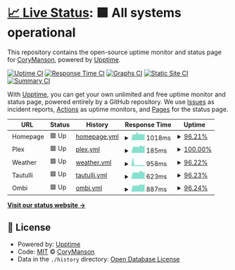 # [📈 Live Status](https://CoryManson.github.io/uptime): <!--live status--> **🟩 All systems operational**

This repository contains the open-source uptime monitor and status page for [CoryManson](https://CoryManson.github.io/uptime), powered by [Upptime](https://github.com/upptime/upptime).

[![Uptime CI](https://github.com/CoryManson/uptime/workflows/Uptime%20CI/badge.svg)](https://github.com/CoryManson/uptime/actions?query=workflow%3A%22Uptime+CI%22)
[![Response Time CI](https://github.com/CoryManson/uptime/workflows/Response%20Time%20CI/badge.svg)](https://github.com/CoryManson/uptime/actions?query=workflow%3A%22Response+Time+CI%22)
[![Graphs CI](https://github.com/CoryManson/uptime/workflows/Graphs%20CI/badge.svg)](https://github.com/CoryManson/uptime/actions?query=workflow%3A%22Graphs+CI%22)
[![Static Site CI](https://github.com/CoryManson/uptime/workflows/Static%20Site%20CI/badge.svg)](https://github.com/CoryManson/uptime/actions?query=workflow%3A%22Static+Site+CI%22)
[![Summary CI](https://github.com/CoryManson/uptime/workflows/Summary%20CI/badge.svg)](https://github.com/CoryManson/uptime/actions?query=workflow%3A%22Summary+CI%22)

With [Upptime](https://upptime.js.org), you can get your own unlimited and free uptime monitor and status page, powered entirely by a GitHub repository. We use [Issues](https://github.com/CoryManson/uptime/issues) as incident reports, [Actions](https://github.com/CoryManson/uptime/actions) as uptime monitors, and [Pages](https://CoryManson.github.io/uptime) for the status page.

<!--start: status pages-->
<!-- This summary is generated by Upptime (https://github.com/upptime/upptime) -->
<!-- Do not edit this manually, your changes will be overwritten -->
<!-- prettier-ignore -->
| URL | Status | History | Response Time | Uptime |
| --- | ------ | ------- | ------------- | ------ |
| <img alt="" src="https://favicons.githubusercontent.com/" height="13"> Homepage | 🟩 Up | [homepage.yml](https://github.com/CoryManson/uptime/commits/HEAD/history/homepage.yml) | <details><summary><img alt="Response time graph" src="./graphs/homepage/response-time-week.png" height="20"> 1018ms</summary><br><a href="https://CoryManson.github.io/uptime/history/homepage"><img alt="Response time 982" src="https://img.shields.io/endpoint?url=https%3A%2F%2Fraw.githubusercontent.com%2FCoryManson%2Fuptime%2FHEAD%2Fapi%2Fhomepage%2Fresponse-time.json"></a><br><a href="https://CoryManson.github.io/uptime/history/homepage"><img alt="24-hour response time 1197" src="https://img.shields.io/endpoint?url=https%3A%2F%2Fraw.githubusercontent.com%2FCoryManson%2Fuptime%2FHEAD%2Fapi%2Fhomepage%2Fresponse-time-day.json"></a><br><a href="https://CoryManson.github.io/uptime/history/homepage"><img alt="7-day response time 1018" src="https://img.shields.io/endpoint?url=https%3A%2F%2Fraw.githubusercontent.com%2FCoryManson%2Fuptime%2FHEAD%2Fapi%2Fhomepage%2Fresponse-time-week.json"></a><br><a href="https://CoryManson.github.io/uptime/history/homepage"><img alt="30-day response time 972" src="https://img.shields.io/endpoint?url=https%3A%2F%2Fraw.githubusercontent.com%2FCoryManson%2Fuptime%2FHEAD%2Fapi%2Fhomepage%2Fresponse-time-month.json"></a><br><a href="https://CoryManson.github.io/uptime/history/homepage"><img alt="1-year response time 982" src="https://img.shields.io/endpoint?url=https%3A%2F%2Fraw.githubusercontent.com%2FCoryManson%2Fuptime%2FHEAD%2Fapi%2Fhomepage%2Fresponse-time-year.json"></a></details> | <details><summary><a href="https://CoryManson.github.io/uptime/history/homepage">96.21%</a></summary><a href="https://CoryManson.github.io/uptime/history/homepage"><img alt="All-time uptime 97.61%" src="https://img.shields.io/endpoint?url=https%3A%2F%2Fraw.githubusercontent.com%2FCoryManson%2Fuptime%2FHEAD%2Fapi%2Fhomepage%2Fuptime.json"></a><br><a href="https://CoryManson.github.io/uptime/history/homepage"><img alt="24-hour uptime 97.36%" src="https://img.shields.io/endpoint?url=https%3A%2F%2Fraw.githubusercontent.com%2FCoryManson%2Fuptime%2FHEAD%2Fapi%2Fhomepage%2Fuptime-day.json"></a><br><a href="https://CoryManson.github.io/uptime/history/homepage"><img alt="7-day uptime 96.21%" src="https://img.shields.io/endpoint?url=https%3A%2F%2Fraw.githubusercontent.com%2FCoryManson%2Fuptime%2FHEAD%2Fapi%2Fhomepage%2Fuptime-week.json"></a><br><a href="https://CoryManson.github.io/uptime/history/homepage"><img alt="30-day uptime 97.48%" src="https://img.shields.io/endpoint?url=https%3A%2F%2Fraw.githubusercontent.com%2FCoryManson%2Fuptime%2FHEAD%2Fapi%2Fhomepage%2Fuptime-month.json"></a><br><a href="https://CoryManson.github.io/uptime/history/homepage"><img alt="1-year uptime 97.61%" src="https://img.shields.io/endpoint?url=https%3A%2F%2Fraw.githubusercontent.com%2FCoryManson%2Fuptime%2FHEAD%2Fapi%2Fhomepage%2Fuptime-year.json"></a></details>
| <img alt="" src="https://favicons.githubusercontent.com/null" height="13"> Plex | 🟩 Up | [plex.yml](https://github.com/CoryManson/uptime/commits/HEAD/history/plex.yml) | <details><summary><img alt="Response time graph" src="./graphs/plex/response-time-week.png" height="20"> 185ms</summary><br><a href="https://CoryManson.github.io/uptime/history/plex"><img alt="Response time 192" src="https://img.shields.io/endpoint?url=https%3A%2F%2Fraw.githubusercontent.com%2FCoryManson%2Fuptime%2FHEAD%2Fapi%2Fplex%2Fresponse-time.json"></a><br><a href="https://CoryManson.github.io/uptime/history/plex"><img alt="24-hour response time 213" src="https://img.shields.io/endpoint?url=https%3A%2F%2Fraw.githubusercontent.com%2FCoryManson%2Fuptime%2FHEAD%2Fapi%2Fplex%2Fresponse-time-day.json"></a><br><a href="https://CoryManson.github.io/uptime/history/plex"><img alt="7-day response time 185" src="https://img.shields.io/endpoint?url=https%3A%2F%2Fraw.githubusercontent.com%2FCoryManson%2Fuptime%2FHEAD%2Fapi%2Fplex%2Fresponse-time-week.json"></a><br><a href="https://CoryManson.github.io/uptime/history/plex"><img alt="30-day response time 186" src="https://img.shields.io/endpoint?url=https%3A%2F%2Fraw.githubusercontent.com%2FCoryManson%2Fuptime%2FHEAD%2Fapi%2Fplex%2Fresponse-time-month.json"></a><br><a href="https://CoryManson.github.io/uptime/history/plex"><img alt="1-year response time 192" src="https://img.shields.io/endpoint?url=https%3A%2F%2Fraw.githubusercontent.com%2FCoryManson%2Fuptime%2FHEAD%2Fapi%2Fplex%2Fresponse-time-year.json"></a></details> | <details><summary><a href="https://CoryManson.github.io/uptime/history/plex">100.00%</a></summary><a href="https://CoryManson.github.io/uptime/history/plex"><img alt="All-time uptime 100.00%" src="https://img.shields.io/endpoint?url=https%3A%2F%2Fraw.githubusercontent.com%2FCoryManson%2Fuptime%2FHEAD%2Fapi%2Fplex%2Fuptime.json"></a><br><a href="https://CoryManson.github.io/uptime/history/plex"><img alt="24-hour uptime 100.00%" src="https://img.shields.io/endpoint?url=https%3A%2F%2Fraw.githubusercontent.com%2FCoryManson%2Fuptime%2FHEAD%2Fapi%2Fplex%2Fuptime-day.json"></a><br><a href="https://CoryManson.github.io/uptime/history/plex"><img alt="7-day uptime 100.00%" src="https://img.shields.io/endpoint?url=https%3A%2F%2Fraw.githubusercontent.com%2FCoryManson%2Fuptime%2FHEAD%2Fapi%2Fplex%2Fuptime-week.json"></a><br><a href="https://CoryManson.github.io/uptime/history/plex"><img alt="30-day uptime 100.00%" src="https://img.shields.io/endpoint?url=https%3A%2F%2Fraw.githubusercontent.com%2FCoryManson%2Fuptime%2FHEAD%2Fapi%2Fplex%2Fuptime-month.json"></a><br><a href="https://CoryManson.github.io/uptime/history/plex"><img alt="1-year uptime 100.00%" src="https://img.shields.io/endpoint?url=https%3A%2F%2Fraw.githubusercontent.com%2FCoryManson%2Fuptime%2FHEAD%2Fapi%2Fplex%2Fuptime-year.json"></a></details>
| <img alt="" src="https://favicons.githubusercontent.com/weather." height="13"> Weather | 🟩 Up | [weather.yml](https://github.com/CoryManson/uptime/commits/HEAD/history/weather.yml) | <details><summary><img alt="Response time graph" src="./graphs/weather/response-time-week.png" height="20"> 958ms</summary><br><a href="https://CoryManson.github.io/uptime/history/weather"><img alt="Response time 1040" src="https://img.shields.io/endpoint?url=https%3A%2F%2Fraw.githubusercontent.com%2FCoryManson%2Fuptime%2FHEAD%2Fapi%2Fweather%2Fresponse-time.json"></a><br><a href="https://CoryManson.github.io/uptime/history/weather"><img alt="24-hour response time 1087" src="https://img.shields.io/endpoint?url=https%3A%2F%2Fraw.githubusercontent.com%2FCoryManson%2Fuptime%2FHEAD%2Fapi%2Fweather%2Fresponse-time-day.json"></a><br><a href="https://CoryManson.github.io/uptime/history/weather"><img alt="7-day response time 958" src="https://img.shields.io/endpoint?url=https%3A%2F%2Fraw.githubusercontent.com%2FCoryManson%2Fuptime%2FHEAD%2Fapi%2Fweather%2Fresponse-time-week.json"></a><br><a href="https://CoryManson.github.io/uptime/history/weather"><img alt="30-day response time 1118" src="https://img.shields.io/endpoint?url=https%3A%2F%2Fraw.githubusercontent.com%2FCoryManson%2Fuptime%2FHEAD%2Fapi%2Fweather%2Fresponse-time-month.json"></a><br><a href="https://CoryManson.github.io/uptime/history/weather"><img alt="1-year response time 1040" src="https://img.shields.io/endpoint?url=https%3A%2F%2Fraw.githubusercontent.com%2FCoryManson%2Fuptime%2FHEAD%2Fapi%2Fweather%2Fresponse-time-year.json"></a></details> | <details><summary><a href="https://CoryManson.github.io/uptime/history/weather">96.22%</a></summary><a href="https://CoryManson.github.io/uptime/history/weather"><img alt="All-time uptime 97.68%" src="https://img.shields.io/endpoint?url=https%3A%2F%2Fraw.githubusercontent.com%2FCoryManson%2Fuptime%2FHEAD%2Fapi%2Fweather%2Fuptime.json"></a><br><a href="https://CoryManson.github.io/uptime/history/weather"><img alt="24-hour uptime 97.40%" src="https://img.shields.io/endpoint?url=https%3A%2F%2Fraw.githubusercontent.com%2FCoryManson%2Fuptime%2FHEAD%2Fapi%2Fweather%2Fuptime-day.json"></a><br><a href="https://CoryManson.github.io/uptime/history/weather"><img alt="7-day uptime 96.22%" src="https://img.shields.io/endpoint?url=https%3A%2F%2Fraw.githubusercontent.com%2FCoryManson%2Fuptime%2FHEAD%2Fapi%2Fweather%2Fuptime-week.json"></a><br><a href="https://CoryManson.github.io/uptime/history/weather"><img alt="30-day uptime 97.61%" src="https://img.shields.io/endpoint?url=https%3A%2F%2Fraw.githubusercontent.com%2FCoryManson%2Fuptime%2FHEAD%2Fapi%2Fweather%2Fuptime-month.json"></a><br><a href="https://CoryManson.github.io/uptime/history/weather"><img alt="1-year uptime 97.68%" src="https://img.shields.io/endpoint?url=https%3A%2F%2Fraw.githubusercontent.com%2FCoryManson%2Fuptime%2FHEAD%2Fapi%2Fweather%2Fuptime-year.json"></a></details>
| <img alt="" src="https://favicons.githubusercontent.com/" height="13"> Tautulli | 🟩 Up | [tautulli.yml](https://github.com/CoryManson/uptime/commits/HEAD/history/tautulli.yml) | <details><summary><img alt="Response time graph" src="./graphs/tautulli/response-time-week.png" height="20"> 623ms</summary><br><a href="https://CoryManson.github.io/uptime/history/tautulli"><img alt="Response time 620" src="https://img.shields.io/endpoint?url=https%3A%2F%2Fraw.githubusercontent.com%2FCoryManson%2Fuptime%2FHEAD%2Fapi%2Ftautulli%2Fresponse-time.json"></a><br><a href="https://CoryManson.github.io/uptime/history/tautulli"><img alt="24-hour response time 687" src="https://img.shields.io/endpoint?url=https%3A%2F%2Fraw.githubusercontent.com%2FCoryManson%2Fuptime%2FHEAD%2Fapi%2Ftautulli%2Fresponse-time-day.json"></a><br><a href="https://CoryManson.github.io/uptime/history/tautulli"><img alt="7-day response time 623" src="https://img.shields.io/endpoint?url=https%3A%2F%2Fraw.githubusercontent.com%2FCoryManson%2Fuptime%2FHEAD%2Fapi%2Ftautulli%2Fresponse-time-week.json"></a><br><a href="https://CoryManson.github.io/uptime/history/tautulli"><img alt="30-day response time 612" src="https://img.shields.io/endpoint?url=https%3A%2F%2Fraw.githubusercontent.com%2FCoryManson%2Fuptime%2FHEAD%2Fapi%2Ftautulli%2Fresponse-time-month.json"></a><br><a href="https://CoryManson.github.io/uptime/history/tautulli"><img alt="1-year response time 620" src="https://img.shields.io/endpoint?url=https%3A%2F%2Fraw.githubusercontent.com%2FCoryManson%2Fuptime%2FHEAD%2Fapi%2Ftautulli%2Fresponse-time-year.json"></a></details> | <details><summary><a href="https://CoryManson.github.io/uptime/history/tautulli">96.23%</a></summary><a href="https://CoryManson.github.io/uptime/history/tautulli"><img alt="All-time uptime 97.67%" src="https://img.shields.io/endpoint?url=https%3A%2F%2Fraw.githubusercontent.com%2FCoryManson%2Fuptime%2FHEAD%2Fapi%2Ftautulli%2Fuptime.json"></a><br><a href="https://CoryManson.github.io/uptime/history/tautulli"><img alt="24-hour uptime 97.43%" src="https://img.shields.io/endpoint?url=https%3A%2F%2Fraw.githubusercontent.com%2FCoryManson%2Fuptime%2FHEAD%2Fapi%2Ftautulli%2Fuptime-day.json"></a><br><a href="https://CoryManson.github.io/uptime/history/tautulli"><img alt="7-day uptime 96.23%" src="https://img.shields.io/endpoint?url=https%3A%2F%2Fraw.githubusercontent.com%2FCoryManson%2Fuptime%2FHEAD%2Fapi%2Ftautulli%2Fuptime-week.json"></a><br><a href="https://CoryManson.github.io/uptime/history/tautulli"><img alt="30-day uptime 97.54%" src="https://img.shields.io/endpoint?url=https%3A%2F%2Fraw.githubusercontent.com%2FCoryManson%2Fuptime%2FHEAD%2Fapi%2Ftautulli%2Fuptime-month.json"></a><br><a href="https://CoryManson.github.io/uptime/history/tautulli"><img alt="1-year uptime 97.67%" src="https://img.shields.io/endpoint?url=https%3A%2F%2Fraw.githubusercontent.com%2FCoryManson%2Fuptime%2FHEAD%2Fapi%2Ftautulli%2Fuptime-year.json"></a></details>
| <img alt="" src="https://favicons.githubusercontent.com/" height="13"> Ombi | 🟩 Up | [ombi.yml](https://github.com/CoryManson/uptime/commits/HEAD/history/ombi.yml) | <details><summary><img alt="Response time graph" src="./graphs/ombi/response-time-week.png" height="20"> 887ms</summary><br><a href="https://CoryManson.github.io/uptime/history/ombi"><img alt="Response time 582" src="https://img.shields.io/endpoint?url=https%3A%2F%2Fraw.githubusercontent.com%2FCoryManson%2Fuptime%2FHEAD%2Fapi%2Fombi%2Fresponse-time.json"></a><br><a href="https://CoryManson.github.io/uptime/history/ombi"><img alt="24-hour response time 977" src="https://img.shields.io/endpoint?url=https%3A%2F%2Fraw.githubusercontent.com%2FCoryManson%2Fuptime%2FHEAD%2Fapi%2Fombi%2Fresponse-time-day.json"></a><br><a href="https://CoryManson.github.io/uptime/history/ombi"><img alt="7-day response time 887" src="https://img.shields.io/endpoint?url=https%3A%2F%2Fraw.githubusercontent.com%2FCoryManson%2Fuptime%2FHEAD%2Fapi%2Fombi%2Fresponse-time-week.json"></a><br><a href="https://CoryManson.github.io/uptime/history/ombi"><img alt="30-day response time 809" src="https://img.shields.io/endpoint?url=https%3A%2F%2Fraw.githubusercontent.com%2FCoryManson%2Fuptime%2FHEAD%2Fapi%2Fombi%2Fresponse-time-month.json"></a><br><a href="https://CoryManson.github.io/uptime/history/ombi"><img alt="1-year response time 582" src="https://img.shields.io/endpoint?url=https%3A%2F%2Fraw.githubusercontent.com%2FCoryManson%2Fuptime%2FHEAD%2Fapi%2Fombi%2Fresponse-time-year.json"></a></details> | <details><summary><a href="https://CoryManson.github.io/uptime/history/ombi">96.24%</a></summary><a href="https://CoryManson.github.io/uptime/history/ombi"><img alt="All-time uptime 97.65%" src="https://img.shields.io/endpoint?url=https%3A%2F%2Fraw.githubusercontent.com%2FCoryManson%2Fuptime%2FHEAD%2Fapi%2Fombi%2Fuptime.json"></a><br><a href="https://CoryManson.github.io/uptime/history/ombi"><img alt="24-hour uptime 97.47%" src="https://img.shields.io/endpoint?url=https%3A%2F%2Fraw.githubusercontent.com%2FCoryManson%2Fuptime%2FHEAD%2Fapi%2Fombi%2Fuptime-day.json"></a><br><a href="https://CoryManson.github.io/uptime/history/ombi"><img alt="7-day uptime 96.24%" src="https://img.shields.io/endpoint?url=https%3A%2F%2Fraw.githubusercontent.com%2FCoryManson%2Fuptime%2FHEAD%2Fapi%2Fombi%2Fuptime-week.json"></a><br><a href="https://CoryManson.github.io/uptime/history/ombi"><img alt="30-day uptime 97.55%" src="https://img.shields.io/endpoint?url=https%3A%2F%2Fraw.githubusercontent.com%2FCoryManson%2Fuptime%2FHEAD%2Fapi%2Fombi%2Fuptime-month.json"></a><br><a href="https://CoryManson.github.io/uptime/history/ombi"><img alt="1-year uptime 97.65%" src="https://img.shields.io/endpoint?url=https%3A%2F%2Fraw.githubusercontent.com%2FCoryManson%2Fuptime%2FHEAD%2Fapi%2Fombi%2Fuptime-year.json"></a></details>

<!--end: status pages-->

[**Visit our status website →**](https://CoryManson.github.io/uptime)

## 📄 License

- Powered by: [Upptime](https://github.com/upptime/upptime)
- Code: [MIT](./LICENSE) © [CoryManson](https://CoryManson.github.io/uptime)
- Data in the `./history` directory: [Open Database License](https://opendatacommons.org/licenses/odbl/1-0/)
